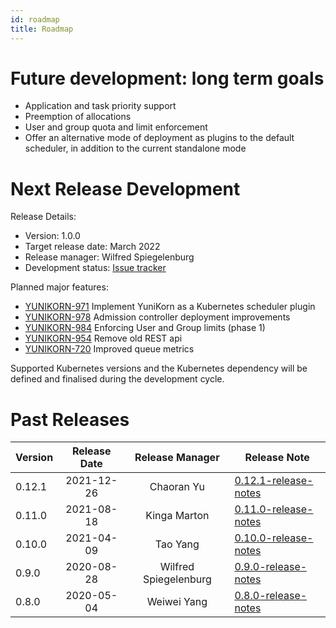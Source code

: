 ```yaml
---
id: roadmap
title: Roadmap
---
```


<!--
Licensed to the Apache Software Foundation (ASF) under one
or more contributor license agreements.  See the NOTICE file
distributed with this work for additional information
regarding copyright ownership.  The ASF licenses this file
to you under the Apache License, Version 2.0 (the
"License"); you may not use this file except in compliance
with the License.  You may obtain a copy of the License at

  http://www.apache.org/licenses/LICENSE-2.0

Unless required by applicable law or agreed to in writing,
software distributed under the License is distributed on an
"AS IS" BASIS, WITHOUT WARRANTIES OR CONDITIONS OF ANY
KIND, either express or implied.  See the License for the
specific language governing permissions and limitations
under the License.
-->

# Future development: long term goals

- Application and task priority support
- Preemption of allocations
- User and group quota and limit enforcement
- Offer an alternative mode of deployment as plugins to the default scheduler, in addition to the current standalone mode

# Next Release Development

Release Details:
- Version: 1.0.0
- Target release date: March 2022
- Release manager: Wilfred Spiegelenburg
- Development status: [Issue tracker](https://issues.apache.org/jira/issues/?filter=12348416)

Planned major features:
- [YUNIKORN-971](https://issues.apache.org/jira/browse/YUNIKORN-971) Implement YuniKorn as a Kubernetes scheduler plugin
- [YUNIKORN-978](https://issues.apache.org/jira/browse/YUNIKORN-978) Admission controller deployment improvements
- [YUNIKORN-984](https://issues.apache.org/jira/browse/YUNIKORN-984) Enforcing User and Group limits (phase 1)
- [YUNIKORN-954](https://issues.apache.org/jira/browse/YUNIKORN-954) Remove old REST api
- [YUNIKORN-720](https://issues.apache.org/jira/browse/YUNIKORN-720) Improved queue metrics

Supported Kubernetes versions and the Kubernetes dependency will be defined and finalised during the development cycle. 

# Past Releases

| Version   | Release Date |   Release Manager 	   | Release Note                                       |
|-----------|:------------:|:---------------------:|----------------------------------------------------|
| 0.12.1    |  2021-12-26  |      Chaoran Yu       | [0.12.1-release-notes](../release-announce/0.12.1) |
| 0.11.0    |  2021-08-18  |     Kinga Marton      | [0.11.0-release-notes](../release-announce/0.11.0) |
| 0.10.0  	 |  2021-04-09  |       Tao Yang        | [0.10.0-release-notes](../release-announce/0.10.0) |
| 0.9.0   	 |  2020-08-28  | Wilfred Spiegelenburg | [0.9.0-release-notes](../release-announce/0.9.0)   |
| 0.8.0   	 |  2020-05-04  |      Weiwei Yang      | [0.8.0-release-notes](../release-announce/0.8.0)   |
